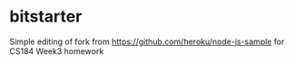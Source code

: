 bitstarter
==========
Simple editing of fork from https://github.com/heroku/node-js-sample for CS184 Week3 homework
